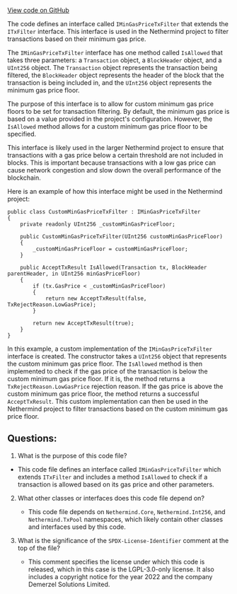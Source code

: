 [View code on GitHub](https://github.com/nethermindeth/nethermind/Nethermind.Consensus/Transactions/IMinGasPriceTxFilter.cs)

The code defines an interface called `IMinGasPriceTxFilter` that extends the `ITxFilter` interface. This interface is used in the Nethermind project to filter transactions based on their minimum gas price. 

The `IMinGasPriceTxFilter` interface has one method called `IsAllowed` that takes three parameters: a `Transaction` object, a `BlockHeader` object, and a `UInt256` object. The `Transaction` object represents the transaction being filtered, the `BlockHeader` object represents the header of the block that the transaction is being included in, and the `UInt256` object represents the minimum gas price floor. 

The purpose of this interface is to allow for custom minimum gas price floors to be set for transaction filtering. By default, the minimum gas price is based on a value provided in the project's configuration. However, the `IsAllowed` method allows for a custom minimum gas price floor to be specified. 

This interface is likely used in the larger Nethermind project to ensure that transactions with a gas price below a certain threshold are not included in blocks. This is important because transactions with a low gas price can cause network congestion and slow down the overall performance of the blockchain. 

Here is an example of how this interface might be used in the Nethermind project:

```
public class CustomMinGasPriceTxFilter : IMinGasPriceTxFilter
{
    private readonly UInt256 _customMinGasPriceFloor;

    public CustomMinGasPriceTxFilter(UInt256 customMinGasPriceFloor)
    {
        _customMinGasPriceFloor = customMinGasPriceFloor;
    }

    public AcceptTxResult IsAllowed(Transaction tx, BlockHeader parentHeader, in UInt256 minGasPriceFloor)
    {
        if (tx.GasPrice < _customMinGasPriceFloor)
        {
            return new AcceptTxResult(false, TxRejectReason.LowGasPrice);
        }

        return new AcceptTxResult(true);
    }
}
```

In this example, a custom implementation of the `IMinGasPriceTxFilter` interface is created. The constructor takes a `UInt256` object that represents the custom minimum gas price floor. The `IsAllowed` method is then implemented to check if the gas price of the transaction is below the custom minimum gas price floor. If it is, the method returns a `TxRejectReason.LowGasPrice` rejection reason. If the gas price is above the custom minimum gas price floor, the method returns a successful `AcceptTxResult`. This custom implementation can then be used in the Nethermind project to filter transactions based on the custom minimum gas price floor.
## Questions: 
 1. What is the purpose of this code file?
   - This code file defines an interface called `IMinGasPriceTxFilter` which extends `ITxFilter` and includes a method `IsAllowed` to check if a transaction is allowed based on its gas price and other parameters.

2. What other classes or interfaces does this code file depend on?
   - This code file depends on `Nethermind.Core`, `Nethermind.Int256`, and `Nethermind.TxPool` namespaces, which likely contain other classes and interfaces used by this code.

3. What is the significance of the `SPDX-License-Identifier` comment at the top of the file?
   - This comment specifies the license under which this code is released, which in this case is the LGPL-3.0-only license. It also includes a copyright notice for the year 2022 and the company Demerzel Solutions Limited.